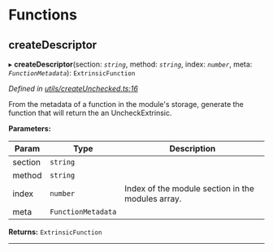 

# Functions

<a id="createdescriptor"></a>

##  createDescriptor

▸ **createDescriptor**(section: *`string`*, method: *`string`*, index: *`number`*, meta: *`FunctionMetadata`*): `ExtrinsicFunction`

*Defined in [utils/createUnchecked.ts:16](https://github.com/polkadot-js/api/blob/99b9332/packages/type-extrinsics/src/utils/createUnchecked.ts#L16)*

From the metadata of a function in the module's storage, generate the function that will return the an UncheckExtrinsic.

**Parameters:**

| Param | Type | Description |
| ------ | ------ | ------ |
| section | `string` |
| method | `string` |
| index | `number` |  Index of the module section in the modules array. |
| meta | `FunctionMetadata` |

**Returns:** `ExtrinsicFunction`

___

